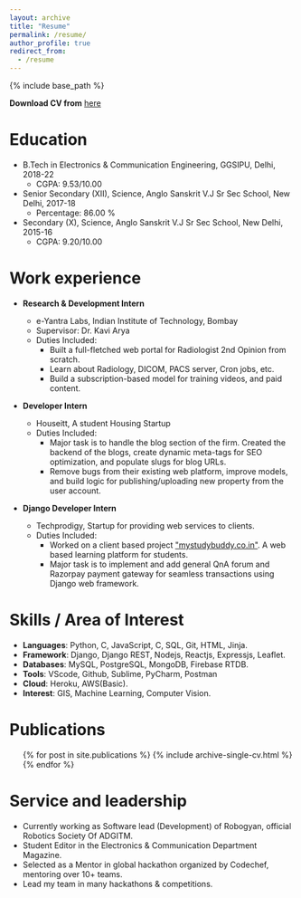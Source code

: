 ```yaml
---
layout: archive
title: "Resume"
permalink: /resume/
author_profile: true
redirect_from:
  - /resume
---
```


{% include base_path %}

**Download CV from** [here](https://mohitgupta15.live/files/Mohit_Gupta.pdf)

Education
======
* B.Tech in Electronics & Communication Engineering, GGSIPU, Delhi, 2018-22
  * CGPA: 9.53/10.00
* Senior Secondary (XII), Science, Anglo Sanskrit V.J Sr Sec School, New Delhi, 2017-18
  * Percentage: 86.00 %
* Secondary (X), Science, Anglo Sanskrit V.J Sr Sec School, New Delhi, 2015-16
  * CGPA: 9.20/10.00

Work experience
======
* **Research & Development Intern**
  * e-Yantra Labs, Indian Institute of Technology, Bombay
  * Supervisor: Dr. Kavi Arya
  * Duties Included:
    * Built a full-fletched web portal for Radiologist 2nd Opinion from scratch.
    * Learn about Radiology, DICOM, PACS server, Cron jobs, etc.
    * Build a subscription-based model for training videos, and paid content.

* **Developer Intern**
  * Houseitt, A student Housing Startup
  * Duties Included:
    * Major task is to handle the blog section of the firm. Created the backend of the blogs, create dynamic meta-tags for SEO optimization, and populate slugs for blog URLs.
    * Remove bugs from their existing web platform, improve models, and build logic for publishing/uploading new property from the user account.

* **Django Developer Intern**
  * Techprodigy, Startup for providing web services to clients.
  * Duties Included:
    * Worked on a client based project ["mystudybuddy.co.in"](https://mystudybuddy.co.in/). A web based learning platform for students.
    * Major task is to implement and add general QnA forum and Razorpay payment gateway for seamless transactions using Django web framework.
  
Skills / Area of Interest
======
* **Languages**: Python, C, JavaScript, C, SQL, Git, HTML, Jinja.
* **Framework**: Django, Django REST, Nodejs, Reactjs, Expressjs, Leaflet.
* **Databases**: MySQL, PostgreSQL, MongoDB, Firebase RTDB.
* **Tools**: VScode, Github, Sublime, PyCharm, Postman
* **Cloud**: Heroku, AWS(Basic).
* **Interest**: GIS, Machine Learning, Computer Vision. 

Publications
======
  <ul>{% for post in site.publications %}
    {% include archive-single-cv.html %}
  {% endfor %}</ul>
  
Service and leadership
======
* Currently working as Software lead (Development) of Robogyan, official Robotics Society Of ADGITM.
* Student Editor in the Electronics & Communication Department Magazine.
* Selected as a Mentor in global hackathon organized by Codechef, mentoring over 10+ teams.
* Lead my team in many hackathons & competitions. 
